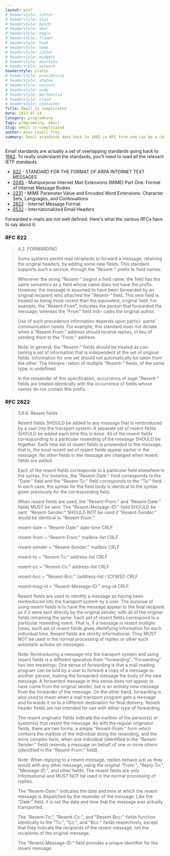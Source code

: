```yaml
---
layout: post
# headerstyle: ishtar
# headerstyle: alps
# headerstyle: bench
# headerstyle: door
# headerstyle: eagle
# headerstyle: flower
# headerstyle: hawk
# headerstyle: home
# headerstyle: ishtar
# headerstyle: midgets
# headerstyle: mountain
# headerstyle: network
headerstyle: plates
# headerstyle: presidencia
# headerstyle: statue
# headerstyle: unicorn
# headerstyle: yoda
# headerstyle: martenitsa
# headerstyle: cloud
# headerstyle: container
Title: Email is complicated
Date: 2013-07-24
Category: programming
Tags: programming, email
Slug: email-is-complicated
author: Alex Lovell-Troy
summary: Email standards date back to 1982 in RFC form and can be a challenge to understand or follow as a software developer especially when dealing with international e-mail and forwards.  Here are the relevant standards.
---
```


Email standards are actually a set of overlapping standards going back to [1982](https://tools.ietf.org/html/rfc822). 
To really understand the standards, you'll need to read all the relevant IETF standards.

* [822](https://tools.ietf.org/html/rfc822) - STANDARD FOR THE FORMAT OF ARPA INTERNET TEXT MESSAGES
* [2045](https://tools.ietf.org/html/rfc2045) - Multipurpose Internet Mail Extensions (MIME) Part One: Format of Internet Message Bodies
* [2231](https://tools.ietf.org/html/rfc2231) - MIME Parameter Value and Encoded Word Extensions: Character Sets, Languages, and Continuations
* [2822](https://tools.ietf.org/html/rfc2822) - Internet Message Format
* [6532](https://tools.ietf.org/html/rfc6532) - Internationalized Email Headers

Forwarded e-mails are not well defined.  Here's what the various RFCs have to say about it:

### RFC 822
>
>4.2.  FORWARDING
>
>Some systems permit mail recipients to  forward  a  message,
>retaining  the original headers, by adding some new fields.  This
>standard supports such a service, through the "Resent-" prefix to
>field names.
>
>Whenever the string "Resent-" begins a field name, the field
>has  the  same  semantics as a field whose name does not have the
>prefix.  However, the message is assumed to have  been  forwarded
>by  an original recipient who attached the "Resent-" field.  This
>new field is treated as being more recent  than  the  equivalent,
>original  field.   For  example, the "Resent-From", indicates the
>person that forwarded the message, whereas the "From" field indi-
>cates the original author.
>
>Use of such precedence  information  depends  upon  partici-
>pants'  communication needs.  For example, this standard does not
>dictate when a "Resent-From:" address should receive replies,  in
>lieu of sending them to the "From:" address.
>
>Note:  In general, the "Resent-" fields should be treated as con-
>taining  a  set  of information that is independent of the
>set of original fields.  Information for  one  set  should
>not  automatically be taken from the other.  The interpre-
>tation of multiple "Resent-" fields, of the same type,  is
>undefined.
>
>In the remainder of this specification, occurrence of  legal
>"Resent-"  fields  are treated identically with the occurrence of
>fields whose names do not contain this prefix.


### RFC 2822
>
>3.6.6. Resent fields
>
>Resent fields SHOULD be added to any message that is reintroduced by
>a user into the transport system.  A separate set of resent fields
>SHOULD be added each time this is done.  All of the resent fields
>corresponding to a particular resending of the message SHOULD be
>together.  Each new set of resent fields is prepended to the message;
>that is, the most recent set of resent fields appear earlier in the
>message.  No other fields in the message are changed when resent
>fields are added.
>
>Each of the resent fields corresponds to a particular field elsewhere
>in the syntax.  For instance, the "Resent-Date:" field corresponds to
>the "Date:" field and the "Resent-To:" field corresponds to the "To:"
>field.  In each case, the syntax for the field body is identical to
>the syntax given previously for the corresponding field.
>
>When resent fields are used, the "Resent-From:" and "Resent-Date:"
>fields MUST be sent.  The "Resent-Message-ID:" field SHOULD be sent.
>"Resent-Sender:" SHOULD NOT be used if "Resent-Sender:" would be
>identical to "Resent-From:".
>
>resent-date     =       "Resent-Date:" date-time CRLF
>
>resent-from     =       "Resent-From:" mailbox-list CRLF
>
>resent-sender   =       "Resent-Sender:" mailbox CRLF
>
>resent-to       =       "Resent-To:" address-list CRLF
>
>resent-cc       =       "Resent-Cc:" address-list CRLF
>
>resent-bcc      =       "Resent-Bcc:" (address-list / [CFWS]) CRLF
>
>resent-msg-id   =       "Resent-Message-ID:" msg-id CRLF
>
>Resent fields are used to identify a message as having been
>reintroduced into the transport system by a user.  The purpose of
>using resent fields is to have the message appear to the final
>recipient as if it were sent directly by the original sender, with
>all of the original fields remaining the same.  Each set of resent
>fields correspond to a particular resending event.  That is, if a
>message is resent multiple times, each set of resent fields gives
>identifying information for each individual time.  Resent fields are
>strictly informational.  They MUST NOT be used in the normal
>processing of replies or other such automatic actions on messages.
>
>Note: Reintroducing a message into the transport system and using
>resent fields is a different operation from "forwarding".
>"Forwarding" has two meanings: One sense of forwarding is that a mail
>reading program can be told by a user to forward a copy of a message
>to another person, making the forwarded message the body of the new
>message.  A forwarded message in this sense does not appear to have
>come from the original sender, but is an entirely new message from
>the forwarder of the message.  On the other hand, forwarding is also
>used to mean when a mail transport program gets a message and
>forwards it on to a different destination for final delivery.  Resent
>header fields are not intended for use with either type of
>forwarding.
>
>The resent originator fields indicate the mailbox of the person(s) or
>system(s) that resent the message.  As with the regular originator
>fields, there are two forms: a simple "Resent-From:" form which
>contains the mailbox of the individual doing the resending, and the
>more complex form, when one individual (identified in the
>"Resent-Sender:" field) resends a message on behalf of one or more
>others (identified in the "Resent-From:" field).
>
>Note: When replying to a resent message, replies behave just as they
>would with any other message, using the original "From:",
>"Reply-To:", "Message-ID:", and other fields.  The resent fields are
>only informational and MUST NOT be used in the normal processing of
>replies.
>
>The "Resent-Date:" indicates the date and time at which the resent
>message is dispatched by the resender of the message.  Like the
>"Date:" field, it is not the date and time that the message was
>actually transported.
>
>The "Resent-To:", "Resent-Cc:", and "Resent-Bcc:" fields function
>identically to the "To:", "Cc:", and "Bcc:" fields respectively,
>except that they indicate the recipients of the resent message, not
>the recipients of the original message.
>
>The "Resent-Message-ID:" field provides a unique identifier for the
>resent message.

